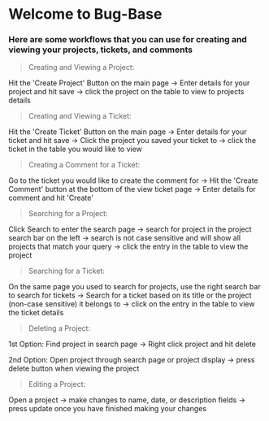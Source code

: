 # Welcome to Bug-Base

### Here are some workflows that you can use for creating and viewing your projects, tickets, and comments

> Creating and Viewing a Project:

Hit the 'Create Project' Button on the main page -> Enter details for your project and hit save -> click the project on the table to view to projects details

> Creating and Viewing a Ticket:

Hit the 'Create Ticket' Button on the main page -> Enter details for your ticket and hit save -> Click the project you saved your ticket to -> click the ticket in the table you would like to view

> Creating a Comment for a Ticket:

Go to the ticket you would like to create the comment for -> Hit the 'Create Comment' button at the bottom of the view ticket page -> Enter details for comment and hit 'Create'

> Searching for a Project:

Click Search to enter the search page -> search for project in the project search bar on the left -> search is not case sensitive and will show all projects that match your query -> click the entry in the table to view the project

> Searching for a Ticket:

On the same page you used to search for projects, use the right search bar to search for tickets -> Search for a ticket based on its title or the project (non-case sensitive) it belongs to -> click on the entry in the table to view the ticket details

> Deleting a Project:

1st Option: Find project in search page -> Right click project and hit delete

2nd Option: Open project through search page or project display -> press delete button when viewing the project

> Editing a Project:

Open a project -> make changes to name, date, or description fields -> press update once you have finished making your changes

